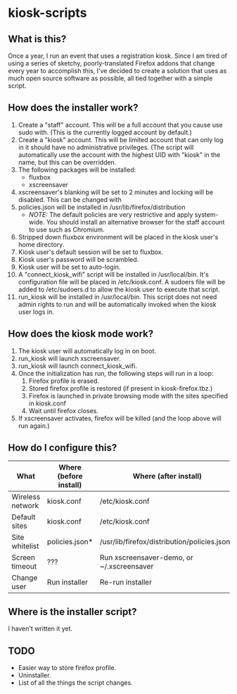 # kiosk-scripts

## What is this?

Once a year, I run an event that uses a registration kiosk. Since I am tired of
using a series of sketchy, poorly-translated Firefox addons that change every
year to accomplish this, I've decided to create a solution that uses as much
open source software as possible, all tied together with a simple script.

## How does the installer work?

1. Create a "staff" account. This will be a full account that you cause use
   sudo with. (This is the currently logged account by default.)
2. Create a "kiosk" account. This will be limited account that can only log in
   it should have no administrative privileges. (The script will automatically
   use the account with the highest UID with "kiosk" in the name, but this can
   be overridden.
3. The following packages will be installed:
   * fluxbox
   * xscreensaver
4. xscreensaver's blanking will be set to 2 minutes and locking will be
   disabled. This can be changed with 
4. policies.json will be installed in /usr/lib/firefox/distribution
   * *NOTE:* The default policies are very restrictive and apply system-wide.
     You should install an alternative browser for the staff account to use
	 such as Chromium.
5. Stripped down fluxbox environment will be placed in the kiosk user's home
   directory.
6. Kiosk user's default session will be set to fluxbox.
7. Kiosk user's password will be scrambled.
8. Kiosk user will be set to auto-login.
9. A "connect_kiosk_wifi" script will be installed in /usr/local/bin. It's
   configuration file will be placed in /etc/kiosk.conf. A sudoers file will
   be added to /etc/sudoers.d to allow the kiosk user to execute that script.
10. run_kiosk will be installed in /usr/local/bin. This script does not need
    admin rights to run and will be automatically invoked when the kiosk user
	logs in.

## How does the kiosk mode work?

1. The kiosk user will automatically log in on boot.
2. run_kiosk will launch xscreensaver.
3. run_kiosk will launch connect_kiosk_wifi.
4. Once the initialization has run, the following steps will run in a loop:
   1. Firefox profile is erased.
   2. Stored firefox profile is restored (if present in kiosk-firefox.tbz.)
   3. Firefox is launched in private browsing mode with the sites specified in
      kiosk.conf
   4. Wait until firefox closes.
5. If xscreensaver activates, firefox will be killed (and the loop above will
   run again.)
   
## How do I configure this?

| What             | Where (before install) | Where (after install)                        |
| ---------------- | ---------------------- | -------------------------------------------- |
| Wireless network | kiosk.conf             | /etc/kiosk.conf                              |
| Default sites    | kiosk.conf             | /etc/kiosk.conf                              |
| Site whitelist   | policies.json*         | /usr/lib/firefox/distribution/policies.json* |
| Screen timeout   | ???                    | Run xscreensaver-demo, or ~/.xscreensaver    |
| Change user      | Run installer          | Re-run installer                             |

## Where is the installer script?

I haven't written it yet.

## TODO

* Easier way to store firefox profile.
* Uninstaller.
* List of all the things the script changes.
